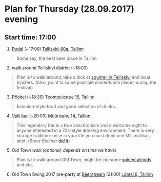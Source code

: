 # Plan for Thursday (28.09.2017) evening
## Start time: 17:00

1. [Pudel](https://www.pudel.ee/) (~17:00) [Telliskivi 60a, Tallinn](https://goo.gl/maps/5pADca6STn92)
> Some say, the best beer place in Tallinn 

2. walk around Telliskivi district (~18:00)
> Plan is to walk around, take a look at [squirrell in Telliskivi](https://s-media-cache-ak0.pinimg.com/564x/8d/a3/ef/8da3efe2ad4ac1c635378784a57fcee7.jpg) and local hipsters. (Also, point to some possible dinner/lunch places during the festival)

3. [Pööbel](http://www.poobel.ee/) (~18:30) [Toompuiestee 16, Tallinn](https://goo.gl/maps/8yJhnyUdmbF2)
> Estonian-style food and good selection of drinks.

4. [Valli bar](https://www.visitestonia.com/en/bar-valli) (~20:00) [Müürivahe 14, Tallinn](https://goo.gl/maps/uFPAKQh5emt)
> This legendary bar is a true anachronism and a welcome sight to anyone interested in a 70s-style drinking environment.
> There is very strange tradition: once in your life you must drink one Millimallikas shot. (_Steve Ballmer [did it](https://www.microsoft.com/global/en-us/news/publishingimages/Steve_Ballmer_Drops_by_Estonia_to_Visit_Skype_Employees_Page.jpg)_)

5. _Old Town walk (optional, depends on time we have)_
> Plan is to walk around Old Town, might be eat some [spiced almods](http://www.spottedbylocals.com/tallinn/olde-hansa-spiced-almonds) and etc.

6. Old Town Swing 2017 pre-party at [Beerstream](http://beerstream.ee/en/) (21:00) [Lootsi 8, Tallinn](https://goo.gl/maps/tvHHUcteNw52)
